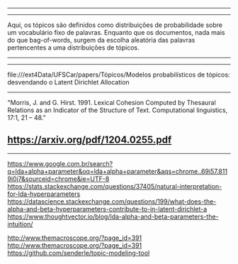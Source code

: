 





------------------------------------------------------------
------------------------------------------------------------

Aqui, os tópicos são definidos como distribuições de
probabilidade sobre um vocabulário fixo de palavras. Enquanto que os documentos, nada mais
do que bag-of-words, surgem da escolha aleatória das palavras pertencentes a uma distribuições
de tópicos.

------------------------------------------------------------
------------------------------------------------------------


file:///ext4Data/UFSCar/papers/Tópicos/Modelos probabilísticos de tópicos: desvendando o Latent Dirichlet Allocation



-----------------------------------------

"Morris, J. and G. Hirst. 1991. Lexical Cohesion Computed
by Thesaural Relations as an Indicator of the
Structure of Text. Computational linguistics, 17:1, 21
– 48."

https://arxiv.org/pdf/1204.0255.pdf
----------------------------


-----------------------


https://www.google.com.br/search?q=lda+alpha+parameter&oq=lda+alpha+parameter&aqs=chrome..69i57.8119j0j7&sourceid=chrome&ie=UTF-8
https://stats.stackexchange.com/questions/37405/natural-interpretation-for-lda-hyperparameters
https://datascience.stackexchange.com/questions/199/what-does-the-alpha-and-beta-hyperparameters-contribute-to-in-latent-dirichlet-a
https://www.thoughtvector.io/blog/lda-alpha-and-beta-parameters-the-intuition/


http://www.themacroscope.org/?page_id=391
http://www.themacroscope.org/?page_id=391
https://github.com/senderle/topic-modeling-tool





